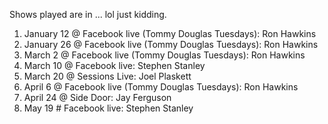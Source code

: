 Shows played are in ... lol just kidding. 

1. January 12 @ Facebook live (Tommy Douglas Tuesdays): Ron Hawkins
1. January 26 @ Facebook live (Tommy Douglas Tuesdays): Ron Hawkins
1. March 2 @ Facebook live (Tommy Douglas Tuesdays): Ron Hawkins
1. March 10 @ Facebook live: Stephen Stanley
1. March 20 @ Sessions Live: Joel Plaskett
1. April 6 @ Facebook live (Tommy Douglas Tuesdays): Ron Hawkins
1. April 24 @ Side Door: Jay Ferguson
1. May 19 # Facebook live: Stephen Stanley
